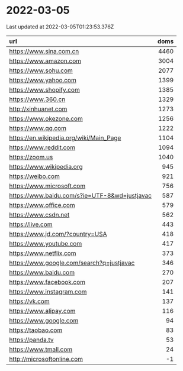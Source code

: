 # 2022-03-05

<!-- BEGIN -->
Last updated at 2022-03-05T01:23:53.376Z

url | doms
:- | -:
https://www.sina.com.cn | 4460
https://www.amazon.com | 3004
https://www.sohu.com | 2077
https://www.yahoo.com | 1399
https://www.shopify.com | 1385
https://www.360.cn | 1329
http://xinhuanet.com | 1273
https://www.okezone.com | 1256
https://www.qq.com | 1222
https://en.wikipedia.org/wiki/Main_Page | 1104
https://www.reddit.com | 1094
https://zoom.us | 1040
https://www.wikipedia.org | 945
https://weibo.com | 921
https://www.microsoft.com | 756
https://www.baidu.com/s?ie=UTF-8&wd=justjavac | 587
https://www.office.com | 579
https://www.csdn.net | 562
https://live.com | 443
https://www.jd.com/?country=USA | 418
https://www.youtube.com | 417
https://www.netflix.com | 373
https://www.google.com/search?q=justjavac | 346
https://www.baidu.com | 270
https://www.facebook.com | 207
https://www.instagram.com | 141
https://vk.com | 137
https://www.alipay.com | 116
https://www.google.com | 94
https://taobao.com | 83
https://panda.tv | 53
https://www.tmall.com | 24
http://microsoftonline.com | -1
<!-- END -->
